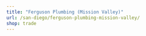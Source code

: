 ```yaml
---
title: "Ferguson Plumbing (Mission Valley)"
url: /san-diego/ferguson-plumbing-mission-valley/
shop: trade
---
```

